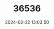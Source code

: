 ---
title: "36536"
category: "Priogymnanthus apertus"
draft: false
date: 2024-02-22 13:03:50
languages:
  English: ["Francisco"]
---